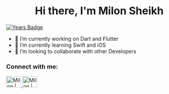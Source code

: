 
<h1 align="center"> Hi there, I'm Milon Sheikh</h1>

[![Years Badge](https://badges.pufler.dev/years/milonsheikh88)](https://badges.pufler.dev)

- 🔭 I’m currently working on Dart and Flutter
- 🌱 I’m currently learning Swift and iOS
- 👯 I’m looking to collaborate with other Developers

### Connect with me:
<p align="left">
  
<a href="https://twitter.com/M_Sheikh007/" target="_blank">
<img alt="Milon | Twitter" src="https://cdn.jsdelivr.net/npm/simple-icons@v3/icons/twitter.svg"
width="40" height="30"/> 
</a> 
                      
<a href="https://www.linkedin.com/in/milon-sheikh-007/" target="_blank">
<img alt="Milon | Linkedin" src="https://cdn.jsdelivr.net/npm/simple-icons@v3/icons/linkedin.svg"
width="40" height="30"/> 
</a> 
</p>
